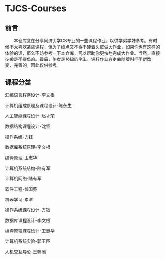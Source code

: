 
# TJCS-Courses

## 前言

&emsp;&emsp;本仓库意在分享同济大学CS专业的一些课程作业，以供学弟学妹参考。有时候不太喜欢某些课程，但为了绩点又不得不硬着头皮做大作业，如果你也有这样的体验的话，那么不妨参考一下本仓库，可以帮助你更快地完成大作业。当然，直接抄袭是不提倡的。最后，笔者是18级的学生，课程作业肯定会随着时间不断改变、完善的，因此仅供参考。

## 课程分类

汇编语言程序设计-李文根

计算机组成原理及课程设计-陈永生

人工智能课程设计-赵才荣

数据结构课程设计-沈坚

操作系统-方钰

数据库系统原理-李文根

编译原理-卫志华

计算机系统结构-陆有军

计算机网络-陆有军

软件工程-曾国荪

机器学习-李洁

操作系统课程设计-方钰

数据库课程设计-李文根

编译原理课程设计-卫志华

计算机系统实验-郭玉臣

人机交互导论-王翰漓
